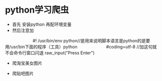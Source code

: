# python学习爬虫 #

- 首先 安装python 再配环境变量
- 然后注意加

                        #! /usr/bin/env python//是用来说明脚本语言是python的是要用/usr/bin下面的程序（工具）python
                        #coding=utf-8 
                        //加这句就不会命令行窗口闪退
                        raw_input("Press Enter")
           
- 爬淘宝美女图片

- 爬贴吧图片
